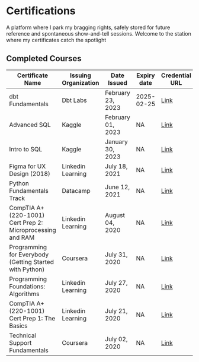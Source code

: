 # Certifications

 A platform where I park my bragging rights, safely stored for future reference and spontaneous show-and-tell sessions. Welcome to the station where my certificates catch the spotlight 
## Completed Courses

| Certificate Name                                           | Issuing Organization | Date Issued       | Expiry date | Credential URL                                                                                              | Certificate ID               | 
| ---------------------------------------------------------- | -------------------- | ----------------- | ----------- | ----------------------------------------------------------------------------------------------------------- | ---------------------------- | 
| dbt Fundamentals                                           | Dbt Labs             | February 23, 2023 | 2025-02-25  | [Link](https://www.credential.net/ce34d7a6-3019-4822-9ef3-bc024e17235c)                                     | NA                           | 
| Advanced SQL                                               | Kaggle               | February 01, 2023 | NA          | [Link](https://www.kaggle.com/learn/certification/karmasta13/advanced-sql)                                  | NA                           | 
| Intro to SQL                                               | Kaggle               | January 30, 2023  | NA          | [Link](https://www.kaggle.com/learn/certification/karmasta13/intro-to-sql)                                  | NA                           | 
| Figma for UX Design (2018)                                 | Linkedin Learning    | July 18, 2021     | NA          | [Link](nan)                                                                                                 | AejLYoBcwzCbOWjivVPAMaaHGTd1 | 
| Python Fundamentals Track                                  | Datacamp             | June 12, 2021     | NA          | [Link](https://www.datacamp.com/statement-of-accomplishment/track/2ab80d39e9b4134d72d6353213be9ebfae7ec839) | NA                           | 
| CompTIA A+ (220-1001) Cert Prep 2: Microprocessing and RAM | Linkedin Learning    | August 04, 2020   | NA          | [Link](nan)                                                                                                 | AUeCX_yfZFQaigKFbKH94SIViEkt | 
| Programming for Everybody (Getting Started with Python)    | Coursera             | July 31, 2020     | NA          | [Link](https://coursera.org/share/c1ac26c602f385a62c7b7de67cc89ff4)                                         | NA                           | 
| Programming Foundations: Algorithms                        | Linkedin Learning    | July 27, 2020     | NA          | [Link](nan)                                                                                                 | AYtYD9V0xNRxTsdSDMAc9C9DhS7y | 
| CompTIA A+ (220-1001) Cert Prep 1: The Basics              | Linkedin Learning    | July 21, 2020     | NA          | [Link](nan)                                                                                                 | AS5B0JnCfgv0tYRt8POzQhptxqIm | 
| Technical Support Fundamentals                             | Coursera             | July 02, 2020     | NA          | [Link](https://coursera.org/share/2164e2af4a46e1bb038a55f37132872d)                                         | NA                           | 

<base target='_blank'>